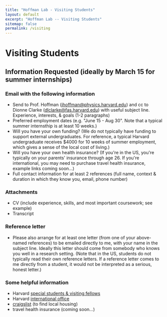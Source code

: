 ```yaml
---
title: "Hoffman Lab - Visiting Students"
layout: default
excerpt: "Hoffman Lab -- Visiting Students"
sitemap: false
permalink: /visiting
---
```


# Visiting Students

## Information Requested (ideally by March 15 for summer internships)

### Email with the following information

* Send to Prof. Hoffman (jhoffman@physics.harvard.edu) and cc to Dionne Clarke (dlclarke@fas.harvard.edu) with useful subject line.
Experience, interests, & goals (1-2 paragraphs)
* Preferred employment dates (e.g. "June 15 - Aug 30". Note that a typical summer internsthip is at least 10 weeks.)
* Will you have your own funding? (We do not typically have funding to support external undergraduates. For reference, a typical Harvard undergraduate receives $4000 for 10 weeks of summer employment, which gives a sense of the local cost of living.)
* Will you have your own health insurance? (If you're in the US, you're typically on your parents' insurance through age 26. If you're international, you may need to purchase travel health insurance, example links coming soon...)
* Full contact information for at least 2 references (full name, context & duration in which they know you, email, phone number)

### Attachments

* CV (include experience, skills, and most important coursework; see example)
* Transcript

### Reference letter

* Please also arrange for at least one letter (from one of your above-named references) to be emailed directly to me, with your name in the subject line. Ideally this letter should come from somebody who knows you well in a research setting. (Note that in the US, students do not typically read their own reference letters. If a reference letter comes to me directly from a student, it would not be interpreted as a serious, honest letter.)

### Some helpful information

* Harvard <a href="http://gsas.harvard.edu/programs-study/non-degree-programs">special students &amp; visiting fellows</a>
* Harvard <a href="http://www.hio.harvard.edu/">international office</a>
* <a href="http://boston.craigslist.org/">craigslist</a> (to find local housing)
* travel health insurance (coming soon...)